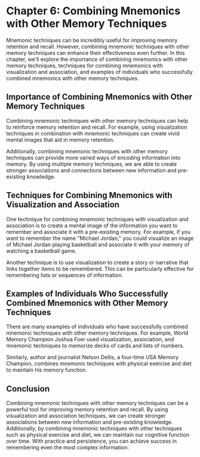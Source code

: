 Chapter 6: Combining Mnemonics with Other Memory Techniques
===========================================================

Mnemonic techniques can be incredibly useful for improving memory retention and recall. However, combining mnemonic techniques with other memory techniques can enhance their effectiveness even further. In this chapter, we'll explore the importance of combining mnemonics with other memory techniques, techniques for combining mnemonics with visualization and association, and examples of individuals who successfully combined mnemonics with other memory techniques.

Importance of Combining Mnemonics with Other Memory Techniques
--------------------------------------------------------------

Combining mnemonic techniques with other memory techniques can help to reinforce memory retention and recall. For example, using visualization techniques in combination with mnemonic techniques can create vivid mental images that aid in memory retention.

Additionally, combining mnemonic techniques with other memory techniques can provide more varied ways of encoding information into memory. By using multiple memory techniques, we are able to create stronger associations and connections between new information and pre-existing knowledge.

Techniques for Combining Mnemonics with Visualization and Association
---------------------------------------------------------------------

One technique for combining mnemonic techniques with visualization and association is to create a mental image of the information you want to remember and associate it with a pre-existing memory. For example, if you want to remember the name "Michael Jordan," you could visualize an image of Michael Jordan playing basketball and associate it with your memory of watching a basketball game.

Another technique is to use visualization to create a story or narrative that links together items to be remembered. This can be particularly effective for remembering lists or sequences of information.

Examples of Individuals Who Successfully Combined Mnemonics with Other Memory Techniques
----------------------------------------------------------------------------------------

There are many examples of individuals who have successfully combined mnemonic techniques with other memory techniques. For example, World Memory Champion Joshua Foer used visualization, association, and mnemonic techniques to memorize decks of cards and lists of numbers.

Similarly, author and journalist Nelson Dellis, a four-time USA Memory Champion, combines mnemonic techniques with physical exercise and diet to maintain his memory function.

Conclusion
----------

Combining mnemonic techniques with other memory techniques can be a powerful tool for improving memory retention and recall. By using visualization and association techniques, we can create stronger associations between new information and pre-existing knowledge. Additionally, by combining mnemonic techniques with other techniques such as physical exercise and diet, we can maintain our cognitive function over time. With practice and persistence, you can achieve success in remembering even the most complex information.
